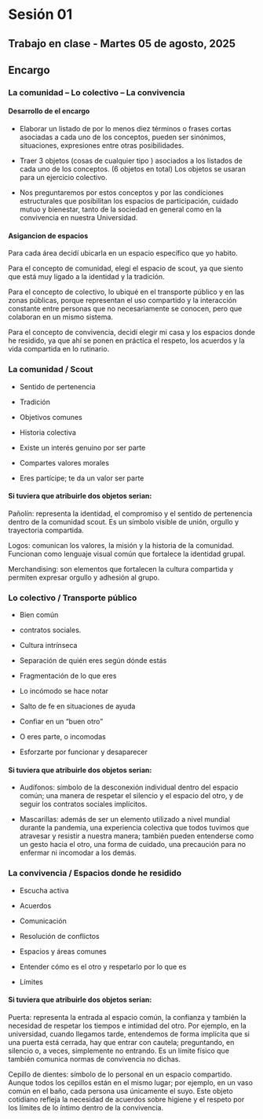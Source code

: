# Sesión 01

## Trabajo en clase - Martes 05 de agosto, 2025

## Encargo

### La comunidad – Lo colectivo – La convivencia

#### Desarrollo de el encargo

- Elaborar un listado de por lo menos diez términos o frases cortas asociadas a cada uno de los conceptos, pueden ser sinónimos, situaciones, expresiones entre otras posibilidades.

- Traer 3 objetos (cosas de cualquier tipo ) asociados a los listados de cada uno de los conceptos. (6 objetos en total) Los objetos se usaran para un ejercicio colectivo.

- Nos preguntaremos por estos conceptos y por las condiciones estructurales que posibilitan los espacios de participación, cuidado mutuo y bienestar, tanto de la sociedad en general como en la convivencia en nuestra Universidad. 

#### Asigancion de espacios

Para cada área decidí ubicarla en un espacio específico que yo habito.

Para el concepto de comunidad, elegí el espacio de scout, ya que siento que está muy ligado a la identidad y la tradición.

Para el concepto de colectivo, lo ubiqué en el transporte público y en las zonas públicas, porque representan el uso compartido y la interacción constante entre personas que no necesariamente se conocen, pero que colaboran en un mismo sistema.

Para el concepto de convivencia, decidí elegir mi casa y los espacios donde he residido, ya que ahí se ponen en práctica el respeto, los acuerdos y la vida compartida en lo rutinario.

### La comunidad / Scout

- Sentido de pertenencia

- Tradición

- Objetivos comunes

- Historia colectiva

- Existe un interés genuino por ser parte

- Compartes valores morales

- Eres partícipe; te da un valor ser parte

#### Si tuviera que atribuirle dos objetos serian:

Pañolín: representa la identidad, el compromiso y el sentido de pertenencia dentro de la comunidad scout. Es un símbolo visible de unión, orgullo y trayectoria compartida.

Logos: comunican los valores, la misión y la historia de la comunidad. Funcionan como lenguaje visual común que fortalece la identidad grupal.

Merchandising: son elementos que fortalecen la cultura compartida y permiten expresar orgullo y adhesión al grupo.

### Lo colectivo / Transporte público

- Bien común

- contratos sociales.

- Cultura intrínseca

- Separación de quién eres según dónde estás

- Fragmentación de lo que eres

- Lo incómodo se hace notar

- Salto de fe en situaciones de ayuda

- Confiar en un “buen otro”

- O eres parte, o incomodas

- Esforzarte por funcionar y desaparecer

#### Si tuviera que atribuirle dos objetos serian: 

- Audífonos: símbolo de la desconexión individual dentro del espacio común; una manera de respetar el silencio y el espacio del otro, y de seguir los contratos sociales implícitos.

- Mascarillas: además de ser un elemento utilizado a nivel mundial durante la pandemia, una experiencia colectiva que todos tuvimos que atravesar y resistir a nuestra manera; también pueden entenderse como un gesto hacia el otro, una forma de cuidado, una precaución para no enfermar ni incomodar a los demás.

### La convivencia / Espacios donde he residido

- Escucha activa

- Acuerdos

- Comunicación

- Resolución de conflictos

- Espacios y áreas comunes

- Entender cómo es el otro y respetarlo por lo que es

- Límites

#### Si tuviera que atribuirle dos objetos serian: 

Puerta: representa la entrada al espacio común, la confianza y también la necesidad de respetar los tiempos e intimidad del otro. Por ejemplo, en la universidad, cuando llegamos tarde, entendemos de forma implícita que si una puerta está cerrada, hay que entrar con cautela; preguntando, en silencio o, a veces, simplemente no entrando. Es un límite físico que también comunica normas de convivencia no dichas.

Cepillo de dientes: símbolo de lo personal en un espacio compartido. Aunque todos los cepillos están en el mismo lugar; por ejemplo, en un vaso común en el baño, cada persona usa únicamente el suyo. Este objeto cotidiano refleja la necesidad de acuerdos sobre higiene y el respeto por los límites de lo íntimo dentro de la convivencia.
